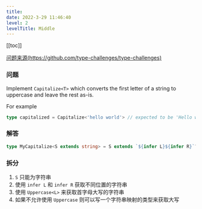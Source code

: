 ```yaml
---
title: 
date: 2022-3-29 11:46:40
level: 2
levelTitle: Middle
---
```


[[toc]]

[问题来源(https://github.com/type-challenges/type-challenges)](https://github.com/FuBaooo/type-challenges/blob/master/questions/110-medium-capitalize/README.md)

### 问题
Implement `Capitalize<T>` which converts the first letter of a string to uppercase and leave the rest as-is.

For example

```ts
type capitalized = Capitalize<'hello world'> // expected to be 'Hello world'
```

### 解答
```typescript
type MyCapitalize<S extends string> = S extends `${infer L}${infer R}`? `${Uppercase<L>}${R}` : S
```

### 拆分
1. `S` 只能为字符串
2. 使用 `infer L` 和 `infer R` 获取不同位置的字符串
3. 使用 `Uppercase<L>` 来获取首字母大写的字符串
4. 如果不允许使用 `Uppercase` 则可以写一个字符串映射的类型来获取大写
